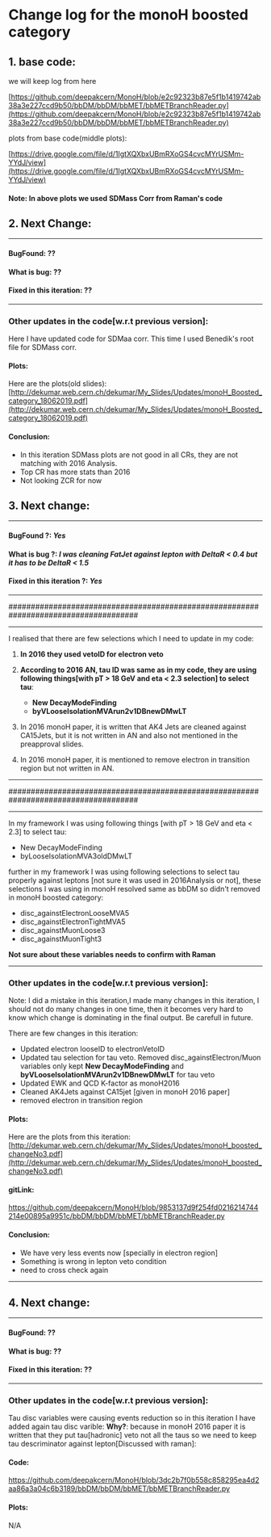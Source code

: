 # Change log for the monoH boosted category

## 1. base code:

we will keep log from here

[https://github.com/deepakcern/MonoH/blob/e2c92323b87e5f1b1419742ab38a3e227ccd9b50/bbDM/bbDM/bbMET/bbMETBranchReader.py](https://github.com/deepakcern/MonoH/blob/e2c92323b87e5f1b1419742ab38a3e227ccd9b50/bbDM/bbDM/bbMET/bbMETBranchReader.py)


plots from base code(middle plots): 

[https://drive.google.com/file/d/1IgtXQXbxUBmRXoGS4cvcMYrUSMm-YYdJ/view](https://drive.google.com/file/d/1IgtXQXbxUBmRXoGS4cvcMYrUSMm-YYdJ/view)



#### Note: In above plots we used SDMass Corr from Raman's code

## 2. Next Change:

---
#### BugFound: ??
#### What is bug: ??
#### Fixed in this iteration: ??
---
### Other updates in the code[w.r.t previous version]:

Here I have updated code for SDMaa corr. This time I used Benedik's root file for SDMass corr.

#### Plots:
Here are the plots(old slides):
[http://dekumar.web.cern.ch/dekumar/My_Slides/Updates/monoH_Boosted_category_18062019.pdf](http://dekumar.web.cern.ch/dekumar/My_Slides/Updates/monoH_Boosted_category_18062019.pdf)

#### Conclusion:
- In this iteration SDMass plots are not good in all CRs, they are not matching with 2016 Analysis.
- Top CR has more stats than 2016
- Not looking ZCR for now

## 3. Next change:

---
#### BugFound ?: *Yes*
#### What is bug ?: *I was cleaning FatJet against lepton with DeltaR < 0.4 but it has to be DeltaR < 1.5*
#### Fixed in this iteration ?: *Yes*
---
#####################################################################################

---
I realised that there are few selections which I need to update in my code:

1. **In 2016 they used vetoID for electron veto**
2. **According to 2016 AN, tau ID was same as in my code, they are using following things[with pT > 18 GeV and eta < 2.3 selection] to select tau**:
   - **New DecayModeFinding**
   - **byVLooseIsolationMVArun2v1DBnewDMwLT**
  
3. In 2016 monoH paper, it is written that AK4 Jets are cleaned against CA15Jets, but it is not written in AN and also not mentioned in the preapproval slides.

4. In 2016 monoH paper, it is mentioned to remove electron in transition region but not written in AN.

---
#####################################################################################

---
In my framework I was using following things [with pT > 18 GeV and eta < 2.3] to select tau:
- New DecayModeFinding
- byLooseIsolationMVA3oldDMwLT


further in my framework I was using following selections to select tau properly against leptons [not sure it was used in 2016Analysis or not], these selections I was using in monoH resolved same as bbDM so didn't removed in monoH boosted category:
- disc_againstElectronLooseMVA5
- disc_againstElectronTightMVA5
- disc_againstMuonLoose3 
- disc_againstMuonTight3

**Not sure about these variables needs to confirm with Raman**

---
### Other updates in the code[w.r.t previous version]:
Note: 
I did a mistake in this iteration,I made many changes in this iteration, I should not do many changes in one time, then it becomes very hard to know which change is dominating in the final output. Be carefull in future.

There are few changes in this iteration:

- Updated electron looseID to electronVetoID
- Updated tau selection for tau veto. Removed disc_againstElectron/Muon variables only kept **New DecayModeFinding** and **byVLooseIsolationMVArun2v1DBnewDMwLT** for tau veto
- Updated EWK and QCD K-factor as monoH2016
- Cleaned AK4Jets against CA15jet [given in monoH 2016 paper]
- removed electron in transition region

#### Plots:
Here are the plots from this iteration: [http://dekumar.web.cern.ch/dekumar/My_Slides/Updates/monoH_boosted_changeNo3.pdf](http://dekumar.web.cern.ch/dekumar/My_Slides/Updates/monoH_boosted_changeNo3.pdf)

#### gitLink:
https://github.com/deepakcern/MonoH/blob/9853137d9f254fd0216214744214e00895a9951c/bbDM/bbDM/bbMET/bbMETBranchReader.py

#### Conclusion:
- We have very less events now [specially in electron region]
- Something is wrong in lepton veto condition
- need to cross check again
---

## 4. Next change:

---
#### BugFound: ??
#### What is bug: ??
#### Fixed in this iteration: ??
---
### Other updates in the code[w.r.t previous version]:
Tau disc variables were causing events reduction so in this iteration I have added again tau disc varible:
**Why?**: because in monoH 2016 paper it is written that they put tau[hadronic] veto not all the taus so we need to keep tau descriminator against lepton[Discussed with raman]:

#### Code:
https://github.com/deepakcern/MonoH/blob/3dc2b7f0b558c858295ea4d2aa86a3a04c6b3189/bbDM/bbDM/bbMET/bbMETBranchReader.py

#### Plots:
N/A
